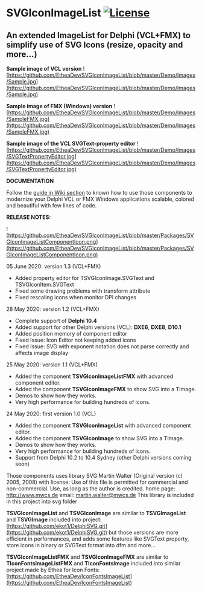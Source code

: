 # SVGIconImageList [![License](https://img.shields.io/badge/License-Apache%202.0-yellowgreen.svg)](https://opensource.org/licenses/Apache-2.0)

## An extended ImageList for Delphi (VCL+FMX) to simplify use of SVG Icons (resize, opacity and more...)

**Sample image of VCL version**
![https://github.com/EtheaDev/SVGIconImageList/blob/master/Demo/Images/Sample.jpg](https://github.com/EtheaDev/SVGIconImageList/blob/master/Demo/Images/Sample.jpg)

**Sample image of FMX (Windows) version**
![https://github.com/EtheaDev/SVGIconImageList/blob/master/Demo/Images/SampleFMX.jpg](https://github.com/EtheaDev/SVGIconImageList/blob/master/Demo/Images/SampleFMX.jpg)

**Sample image of the VCL SVGText-property editor**
![https://github.com/EtheaDev/SVGIconImageList/blob/master/Demo/Images/SVGTextPropertyEditor.jpg](https://github.com/EtheaDev/SVGIconImageList/blob/master/Demo/Images/SVGTextPropertyEditor.jpg)

**DOCUMENTATION**

Follow the [guide in Wiki section](https://github.com/EtheaDev/SVGIconImageList/wiki) to known how to use those components to modernize your Delphi VCL or FMX Windows applications scalable, colored and beautiful with few lines of code.

**RELEASE NOTES:**

![https://github.com/EtheaDev/SVGIconImageList/blob/master/Packages/SVGIconImageListComponentIcon.png](https://github.com/EtheaDev/SVGIconImageList/blob/master/Packages/SVGIconImageListComponentIcon.png)

05 June 2020: version 1.3 (VCL+FMX)
- Added property editor for TSVGIconImage.SVGText and TSVGIconItem.SVGText
- Fixed some drawing problems with transform attribute
- Fixed rescaling icons when monitor DPI changes

28 May 2020: version 1.2 (VCL+FMX)
- Complete support of **Delphi 10.4**
- Added support for other Delphi versions (VCL): **DXE6**, **DXE8**, **D10.1**
- Added position memory of component editor
- Fixed Issue: Icon Editor not keeping added icons
- Fixed Issue: SVG with exponent notation does not parse correctly and affects image display

25 May 2020: version 1.1 (VCL+FMX)
- Added the component **TSVGIconImageListFMX** with advanced component editor.
- Added the component **TSVGIconImageFMX** to show SVG into a TImage.
- Demos to show how they works.
- Very high performance for building hundreds of icons.

24 May 2020: first version 1.0 (VCL)
- Added the component **TSVGIconImageList** with advanced component editor.
- Added the component **TSVGIconImage** to show SVG into a TImage.
- Demos to show how they works.
- Very high performance for building hundreds of icons.
- Support from Delphi 10.2 to 10.4 Sydney (other Delphi versions coming soon)

Those components uses library SVG Martin Walter (Original version (c) 2005, 2008) with license:
Use of this file is permitted for commercial and non-commercial. Use, as long as the author is credited.
home page: http://www.mwcs.de  email: martin.walter@mwcs.de 
This library is included in this project into svg folder

**TSVGIconImageList** and **TSVGIconImage** are similar to **TSVGImageList** and **TSVGImage** included into project: [https://github.com/ekot1/DelphiSVG.git](https://github.com/ekot1/DelphiSVG.git)
but those versions are more efficient in performances, and adds some features like SVGText property, store icons in binary or SVGText format into dfm and more...

**TSVGIconImageListFMX** and **TSVGIconImageFMX** are similar to **TIconFontsImageListFMX** and **TIconFontsImage** included into similar project made by Ethea for Icon Fonts: [https://github.com/EtheaDev/IconFontsImageList](https://github.com/EtheaDev/IconFontsImageList)
